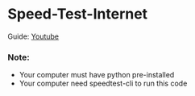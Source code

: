 # Speed-Test-Internet

Guide: [Youtube](https://youtu.be/d6LJfTDWLC4)

### Note:
 - Your computer must have python pre-installed
 - Your computer need speedtest-cli to run this code
